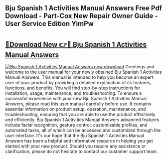 ## Bju Spanish 1 Activities Manual Answers Free Pdf Download - Part-Cox New Repair Owner Guide - User Service Edition YimPw

# <h2><a href="http://bc4221.oget.top/?id=Bju+Spanish+1+Activities+Manual+Answers">🔗Download New 👉🔴 Bju Spanish 1 Activities Manual Answers</a></h2>

[![Bju Spanish 1 Activities Manual Answers new download](https://i.imgur.com/5g1atiW.png)](http://bc4221.oget.top/?id=Bju+Spanish+1+Activities+Manual+Answers)
Greetings and welcome to the user manual for your newly obtained Bju Spanish 1 Activities Manual Answers. This manual is intended to help you become an expert user of your product by providing a detailed explanation of its features, functions, and benefits. You will find step-by-step instructions for installation, usage, maintenance, and troubleshooting. To ensure a successful experience with your new Bju Spanish 1 Activities Manual Answers, please read this user manual carefully before use. It contains essential information on product setup, operation, maintenance, and troubleshooting, ensuring that you are able to use the product effectively and efficiently. Bju Spanish 1 Activities Manual Answers advanced features include facial recognition, gesture control, customizable profiles, and automated tasks, all of which can be accessed and customized through the user interface. It's our hope that the Bju Spanish 1 Activities Manual Answers has been a helpful and informative resource in helping you get started with your new product. Should you require any assistance or clarification, please do not hesitate to contact our customer support team.
